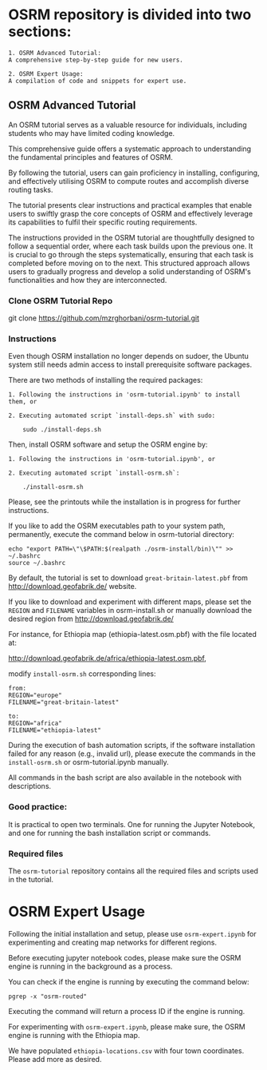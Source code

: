 # OSRM repository is divided into two sections:

	1. OSRM Advanced Tutorial:
	A comprehensive step-by-step guide for new users.

	2. OSRM Expert Usage:
    A compilation of code and snippets for expert use.


## OSRM Advanced Tutorial

An OSRM tutorial serves as a valuable resource for individuals, including students who may have limited coding knowledge. 

This comprehensive guide offers a systematic approach to understanding the fundamental principles and features of OSRM. 

By following the tutorial, users can gain proficiency in installing, configuring, and effectively utilising OSRM to compute routes and accomplish diverse routing tasks. 

The tutorial presents clear instructions and practical examples that enable users to swiftly grasp the core concepts of OSRM and effectively leverage its capabilities to fulfil their specific routing requirements.

The instructions provided in the OSRM tutorial are thoughtfully designed to follow a sequential order, where each task builds upon the previous one. It is crucial to go through the steps systematically, ensuring that each task is completed before moving on to the next. This structured approach allows users to gradually progress and develop a solid understanding of OSRM's functionalities and how they are interconnected.


### Clone OSRM Tutorial Repo

git clone https://github.com/mzrghorbani/osrm-tutorial.git


### Instructions

Even though OSRM installation no longer depends on sudoer, the Ubuntu system still needs admin access to install prerequisite software packages.

There are two methods of installing the required packages:

	1. Following the instructions in 'osrm-tutorial.ipynb' to install them, or

	2. Executing automated script `install-deps.sh` with sudo:

		sudo ./install-deps.sh

Then, install OSRM software and setup the OSRM engine by:

	1. Following the instructions in 'osrm-tutorial.ipynb', or

	2. Executing automated script `install-osrm.sh`:

		./install-osrm.sh

Please, see the printouts while the installation is in progress for further instructions.

If you like to add the OSRM executables path to your system path, permanently, execute the command below in osrm-tutorial directory:

	echo "export PATH=\"\$PATH:$(realpath ./osrm-install/bin)\"" >> ~/.bashrc
	source ~/.bashrc

By default, the tutorial is set to download `great-britain-latest.pbf` from http://download.geofabrik.de/ website. 

If you like to download and experiment with different maps, please set the `REGION` and `FILENAME` variables in osrm-install.sh or manually download the desired region from http://download.geofabrik.de/

For instance, for Ethiopia map (ethiopia-latest.osm.pbf) with the file located at: 

http://download.geofabrik.de/africa/ethiopia-latest.osm.pbf,

modify `install-osrm.sh` corresponding lines:

	from:
	REGION="europe"
    FILENAME="great-britain-latest"

	to:
    REGION="africa"
    FILENAME="ethiopia-latest"

During the execution of bash automation scripts, if the software installation failed for any reason (e.g., invalid url), please execute the commands in the `install-osrm.sh` or osrm-tutorial.ipynb manually.

All commands in the bash script are also available in the notebook with descriptions.


### Good practice: 

It is practical to open two terminals. One for running the Jupyter Notebook, and one for running the bash installation script or commands.


### Required files

The `osrm-tutorial` repository contains all the required files and scripts used in the tutorial.

# OSRM Expert Usage

Following the initial installation and setup, please use `osrm-expert.ipynb` for experimenting and creating map networks for different regions.

Before executing jupyter notebook codes, please make sure the OSRM engine is running in the background as a process.

You can check if the engine is running by executing the command below:

	pgrep -x "osrm-routed"

Executing the command will return a process ID if the engine is running.

For experimenting with `osrm-expert.ipynb`, please make sure, the OSRM engine is running with the Ethiopia map. 

We have populated `ethiopia-locations.csv` with four town coordinates. Please add more as desired. 
  